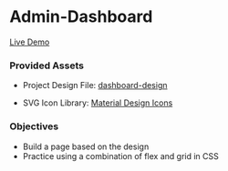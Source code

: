 # Admin-Dashboard
[Live Demo](https://inherentspice.github.io/Admin-Dashboard/)

### Provided Assets
- Project Design File: [dashboard-design](https://cdn.statically.io/gh/TheOdinProject/curriculum/43cc6ab69fdfbef40d431a65677d2144668930ac/intermediate_html_css/grid/project_admin_dashboard/imgs/dashboard-project.png)

- SVG Icon Library: [Material Design Icons](https://materialdesignicons.com/)

### Objectives
- Build a page based on the design
- Practice using a combination of flex and grid in CSS
